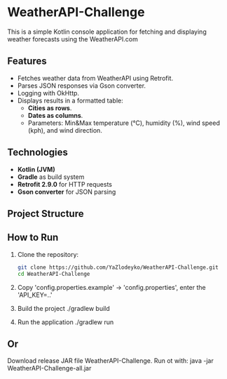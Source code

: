 # WeatherAPI-Challenge

This is a simple Kotlin console application for fetching and displaying weather forecasts using the WeatherAPI.com

## Features
- Fetches weather data from WeatherAPI using Retrofit.
- Parses JSON responses via Gson converter.
- Logging with OkHttp.
- Displays results in a formatted table:
  - **Cities as rows**.
  - **Dates as columns**.
  - Parameters: Min&Max temperature (°C), humidity (%), wind speed (kph), and wind direction.

## Technologies
- **Kotlin (JVM)**  
- **Gradle** as build system  
- **Retrofit 2.9.0** for HTTP requests  
- **Gson converter** for JSON parsing  

## Project Structure

## How to Run
1. Clone the repository:
   ```bash
   git clone https://github.com/YaZlodeyko/WeatherAPI-Challenge.git
   cd WeatherAPI-Challenge
2. Copy 'config.properties.example' -> 'config.properties', enter the 'API_KEY=..'

3. Build the project
  ./gradlew build

4. Run the application
  ./gradlew run
## Or
Download release JAR file WeatherAPI-Challenge.
Run ot with:
java -jar WeatherAPI-Challenge-all.jar

